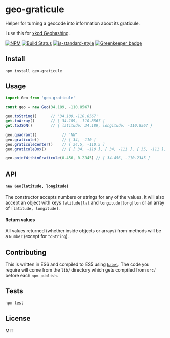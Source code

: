 geo-graticule
===================

Helper for turning a geocode into information about its graticule.

I use this for [xkcd Geohashing](https://xkcd.com/426/).

[![NPM](https://nodei.co/npm/geo-graticule.png)](https://nodei.co/npm/geo-graticule/)
[![Build Status](https://travis-ci.org/lukekarrys/geo-graticule.png?branch=master)](https://travis-ci.org/lukekarrys/geo-graticule)
[![js-standard-style](https://img.shields.io/badge/code%20style-standard-brightgreen.svg?style=flat)](https://github.com/feross/standard)
[![Greenkeeper badge](https://badges.greenkeeper.io/lukekarrys/geo-graticule.svg)](https://greenkeeper.io/)


## Install

`npm install geo-graticule`


## Usage

```js
import Geo from 'geo-graticule'

const geo = new Geo(34.189, -110.8567)

geo.toString()      // '34.189,-110.8567'
get.toArray()       // [ 34.189, -110.8567 ]
get.toJSON()        // { latitude: 34.189, longitude: -110.8567 }

geo.quadrant()           // 'NW'
geo.graticule()          // [ 34, -110 ]
geo.graticuleCenter()    // [ 34.5, -110.5 ]
geo.graticuleBox()       // [ [ 34, -110 ], [ 34, -111 ], [ 35, -111 ], [ 35, -110 ] ]

geo.pointWithinGraticule(0.456, 0.2345) // [ 34.456, -110.2345 ]
```


## API

#### `new Geo(latitude, longitude)`

The constructor accepts numbers or strings for any of the values. It will also accept an object with keys `latitude|lat` and `longitude|long|lon` or an array of `[latitude, longitude]`.

#### Return values

All values returned (whether inside objects or arrays) from methods will be a `Number` (except for `toString`).


## Contributing

This is written in ES6 and compiled to ES5 using [`babel`](https://babeljs.io/). The code you require will come from the `lib/` directory which gets compiled from `src/` before each `npm publish`.


## Tests

`npm test`


## License

MIT
